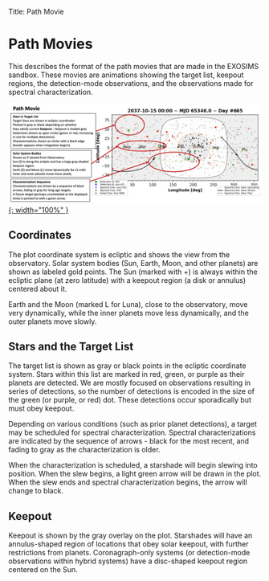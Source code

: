 Title: Path Movie


# Path Movies

This describes the format of the path movies that 
are made in the EXOSIMS sandbox.
These movies are animations showing the target list, keepout regions, 
the detection-mode observations, and the observations made
for spectral characterization.

[![Path Movie](Media/annotated-path-movie.png){: width="100%" }](Media/annotated-path-movie.png)

## Coordinates

The plot coordinate system is ecliptic and shows the view from the observatory.
Solar system bodies (Sun, Earth, Moon, and other planets) are shown as labeled gold
points. 
The Sun (marked with +) is always within the ecliptic plane (at zero latitude) 
with a keepout region (a disk or annulus) centered about it.

Earth and the Moon (marked L for Luna), close to the observatory, 
move very dynamically, while the inner planets move less dynamically, 
and the outer planets move slowly.

## Stars and the Target List

The target list is shown as gray or black points in the ecliptic coordinate system.
Stars within this list are marked in red, green, or purple as their planets are detected.
We are mostly focused on observations resulting in series of detections, so the 
number of detections is encoded in the size of the green (or purple, or red) dot.
These detections occur sporadically but must obey keepout.

Depending on various conditions (such as prior planet detections), 
a target may be scheduled for spectral characterization.
Spectral characterizations are indicated by the sequence of 
arrows - black for the most recent, and fading to gray as the
characterization is older.

When the characterization is scheduled, a starshade will begin slewing
into position. When the slew begins, a light green arrow will be drawn in
the plot. When the slew ends and spectral characterization begins,
the arrow will change to black.

## Keepout

Keepout is shown by the gray overlay on the plot.
Starshades will have an annulus-shaped region of locations that
obey solar keepout, with further restrictions from planets.
Coronagraph-only systems (or detection-mode observations within
hybrid systems) have a disc-shaped keepout region centered on
the Sun.

